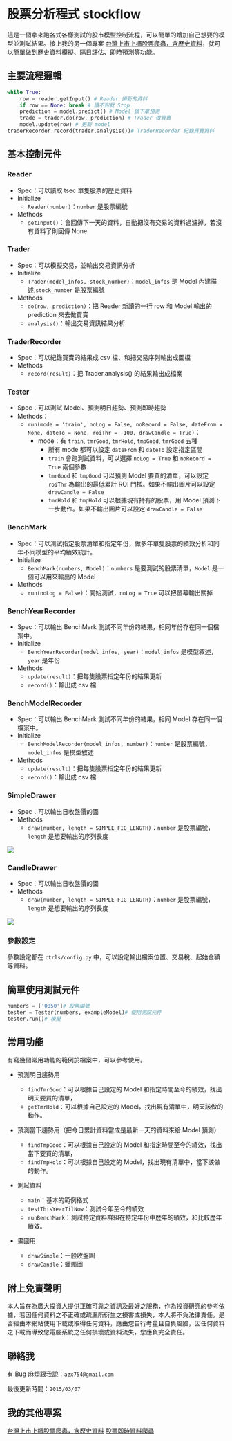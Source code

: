 # 股票分析程式 stockflow

這是一個拿來跑各式各樣測試的股市模型控制流程，可以簡單的增加自己想要的模型並測試結果。接上我的另一個專案 [台灣上市上櫃股票爬蟲，含歷史資料](https://github.com/Asoul/tsec)，就可以簡單做到歷史資料模擬、隔日評估、即時預測等功能。

## 主要流程邏輯

```python
while True:
    row = reader.getInput() # Reader 讀新的資料
    if row == None: break # 讀不到就 Stop    
    prediction = model.predict() # Model 做下單預測
    trade = trader.do(row, prediction) # Trader 做買賣
    model.update(row) # 更新 model
traderRecorder.record(trader.analysis())# TraderRecorder 紀錄買賣資料
```

## 基本控制元件

### Reader

- Spec：可以讀取 tsec 單隻股票的歷史資料
- Initialize
    - `Reader(number)`：`number` 是股票編號
- Methods
    - `getInput()`：會回傳下一天的資料，自動把沒有交易的資料過濾掉，若沒有資料了則回傳 None

### Trader

- Spec：可以模擬交易，並輸出交易資訊分析
- Initialize
    - `Trader(model_infos, stock_number)`：`model_infos` 是 Model 內建描述,`stock_number` 是股票編號
- Methods
    - `do(row, prediction)`：把 Reader 新讀的一行 row 和 Model 輸出的 prediction 來去做買賣
    - `analysis()`：輸出交易資訊結果分析

### TraderRecorder

- Spec：可以紀錄買賣的結果成 csv 檔、和把交易序列輸出成圖檔
- Methods
    - `record(result)`：把 Trader.analysis() 的結果輸出成檔案

### Tester

- Spec：可以測試 Model、預測明日趨勢、預測即時趨勢
- Methods：
    - `run(mode = 'train', noLog = False, noRecord = False, dateFrom = None, dateTo = None, roiThr = -100, drawCandle = True)`：
        - mode：有 `train`, `tmrGood`, `tmrHold`, `tmpGood`, `tmrGood` 五種
            - 所有 mode 都可以設定 `dateFrom` 和 `dateTo` 設定指定區間
            - `train` 會跑測試資料，可以選擇 `noLog = True` 和 `noRecord = True` 兩個參數
            - `tmrGood` 和 `tmpGood` 可以預測 Model 要買的清單，可以設定 `roiThr` 為輸出的最低累計 ROI 門檻。如果不輸出圖片可以設定 `drawCandle = False`
            - `tmrHold` 和 `tmpHold` 可以根據現有持有的股票，用 Model 預測下一步動作。如果不輸出圖片可以設定 `drawCandle = False`

### BenchMark

- Spec：可以測試指定股票清單和指定年份，做多年單隻股票的績效分析和同年不同模型的平均績效統計。
- Initialize
    - `BenchMark(numbers, Model)`：`numbers` 是要測試的股票清單，`Model` 是一個可以用來輸出的 Model
- Methods
    - `run(noLog = False)`：開始測試，`noLog = True` 可以把螢幕輸出關掉

### BenchYearRecorder

- Spec：可以輸出 BenchMark 測試不同年份的結果，相同年份存在同一個檔案中。
- Initialize
    - `BenchYearRecorder(model_infos, year)`：`model_infos` 是模型敘述，`year` 是年份
- Methods
    - `update(result)`：把每隻股票指定年份的結果更新
    - `record()`：輸出成 csv 檔

### BenchModelRecorder

- Spec：可以輸出 BenchMark 測試不同年份的結果，相同 Model 存在同一個檔案中。
- Initialize
    - `BenchModelRecorder(model_infos, number)`：`number` 是股票編號，`model_infos` 是模型敘述
- Methods
    - `update(result)`：把每隻股票指定年份的結果更新
    - `record()`：輸出成 csv 檔

### SimpleDrawer

- Spec：可以輸出日收盤價的圖
- Methods
    - `draw(number, length = SIMPLE_FIG_LENGTH)`：`number` 是股票編號，`length` 是想要輸出的序列長度

![](https://raw.githubusercontent.com/asoul/stockflow/master/demo/simple.png)

### CandleDrawer

- Spec：可以輸出日收盤價的圖
- Methods
    - `draw(number, length = SIMPLE_FIG_LENGTH)`：`number` 是股票編號，`length` 是想要輸出的序列長度

![](https://raw.githubusercontent.com/asoul/stockflow/master/demo/candle.png)

### 參數設定

參數設定都在 `ctrls/config.py` 中，可以設定輸出檔案位置、交易稅、起始金額等資料。

## 簡單使用測試元件

```python
numbers = ['0050']# 股票編號
tester = Tester(numbers, exampleModel)# 使用測試元件
tester.run()# 模擬
```

## 常用功能

有寫幾個常用功能的範例於檔案中，可以參考使用。

- 預測明日趨勢用

    - `findTmrGood`：可以根據自己設定的 Model 和指定時間至今的績效，找出明天要買的清單，
    - `getTmrHold`：可以根據自己設定的 Model，找出現有清單中，明天該做的動作。

- 預測當下趨勢用（把今日累計資料當成是最新一天的資料來給 Model 預測）

    - `findTmpGood`：可以根據自己設定的 Model 和指定時間至今的績效，找出當下要買的清單，
    - `findTmpHold`：可以根據自己設定的 Model，找出現有清單中，當下該做的動作。

- 測試資料

    - `main`：基本的範例格式
    - `testThisYearTilNow`：測試今年至今的績效
    - `runBenchMark`：測試特定資料群組在特定年份中歷年的績效，和比較歷年績效。

- 畫圖用

    - `drawSimple`：一般收盤圖
    - `drawCandle`：蠟燭圖

## 附上免責聲明

本人旨在為廣大投資人提供正確可靠之資訊及最好之服務，作為投資研究的參考依據，若因任何資料之不正確或疏漏所衍生之損害或損失，本人將不負法律責任。是否經由本網站使用下載或取得任何資料，應由您自行考量且自負風險，因任何資料之下載而導致您電腦系統之任何損壞或資料流失，您應負完全責任。

## 聯絡我

有 Bug 麻煩跟我說：`azx754@gmail.com`

最後更新時間：`2015/03/07`

## 我的其他專案

[台灣上市上櫃股票爬蟲，含歷史資料](https://github.com/Asoul/tsec)
[股票即時資料爬蟲](https://github.com/Asoul/tsrtc)

